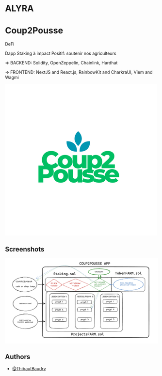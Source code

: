 # ALYRA
# Coup2Pousse 

DeFi 

Dapp Staking à impact Positif: soutenir nos agriculteurs

=> BACKEND: Solidity, OpenZeppelin, Chainlink, Hardhat

=> FRONTEND: NextJS and React.js, RainbowKit and CharkraUI, Viem and Wagmi


![Logo](https://github.com/ThibautBaudry/Coup2Pousse/blob/main/Coup2Pousse.png)

## Screenshots

![App Screenshot](https://github.com/ThibautBaudry/Coup2Pousse/blob/main/App.png)

## Authors

- [@ThibautBaudry](https://github.com/ThibautBaudry/)









